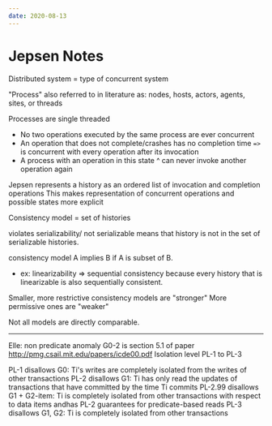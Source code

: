 ```yaml
---
date: 2020-08-13
---
```


# Jepsen Notes

Distributed system = type of concurrent system

"Process" also referred to in literature as: nodes, hosts, actors, agents, sites, or threads

Processes are single threaded

- No two operations executed by the same process are ever concurrent
- An operation that does not complete/crashes has no completion time
  `=>` is concurrent with every operation after its invocation
- A process with an operation in this state ^ can never invoke another operation again

Jepsen represents a history as an ordered list of invocation and completion operations
This makes representation of concurrent operations and possible states more explicit

Consistency model = set of histories

violates serializability/ not serializable means that history is not in the set of serializable histories.

consistency model A implies B if A is subset of B.

- ex: linearizability => sequential consistency because every history that is linearizable is also sequentially consistent.

Smaller, more restrictive consistency models are "stronger"
More permissive ones are "weaker"

Not all models are directly comparable.

---

Elle: non predicate anomaly G0-2 is section 5.1 of paper http://pmg.csail.mit.edu/papers/icde00.pdf
Isolation level PL-1 to PL-3

PL-1 disallows G0: Ti's writes are completely isolated from the writes of other transactions
PL-2 disallows G1: Ti has only read the updates of transactions that have committed by the time Ti commits
PL-2.99 disallows G1 + G2-item: Ti is completely isolated from other transactions with respect to data items andhas PL-2 guarantees for predicate-based reads
PL-3 disallows G1, G2: Ti is completely isolated from other transactions
